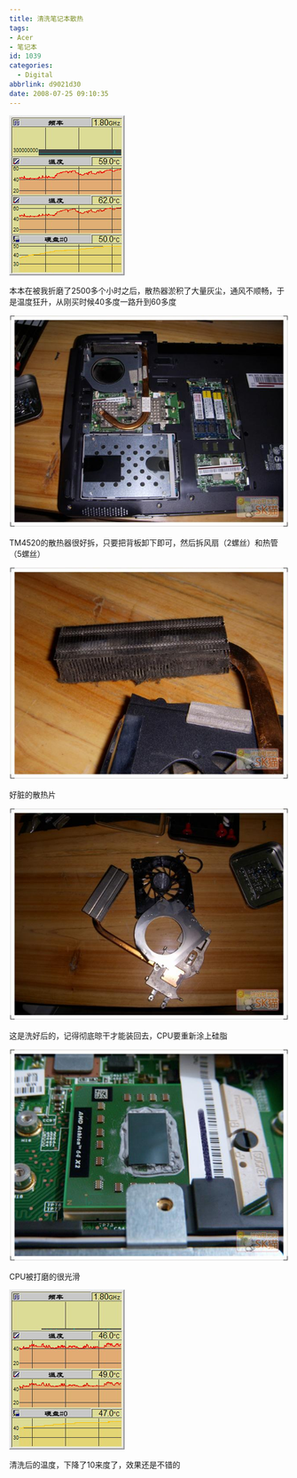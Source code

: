 ```yaml
---
title: 清洗笔记本散热
tags:
- Acer
- 笔记本
id: 1039
categories:
  - Digital
abbrlink: d9021d30
date: 2008-07-25 09:10:35
---
```


![](/images/2008/07/25_200807250912521474_6499.jpg)

本本在被我折磨了2500多个小时之后，散热器淤积了大量灰尘，通风不顺畅，于是温度狂升，从刚买时候40多度一路升到60多度

<!--more-->

![](/images/2008/07/25_200807251037271404_6500.jpg)

TM4520的散热器很好拆，只要把背板卸下即可，然后拆风扇（2螺丝）和热管（5螺丝）

![](/images/2008/07/25_200807251037480645_6501.jpg)

好脏的散热片

![](/images/2008/07/25_200807251039100423_6502.jpg)

这是洗好后的，记得彻底晾干才能装回去，CPU要重新涂上硅脂

![](/images/2008/07/25_200807251039592560_6503.jpg)

CPU被打磨的很光滑

![](/images/2008/07/25_200807251042002803_6504.jpg)

清洗后的温度，下降了10来度了，效果还是不错的